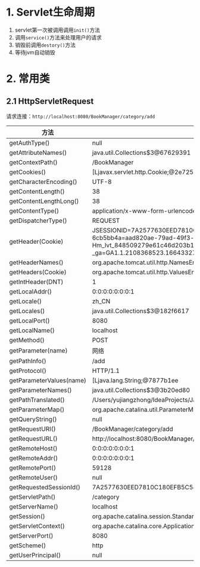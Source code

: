 # 1. Servlet生命周期

1. servlet第一次被调用调用`init()`方法
2. 调用`service()`方法来处理用户的请求
3. 销毁前调用`destory()`方法
4. 等待jvm自动销毁

# 2. 常用类
## 2.1 HttpServletRequest

请求连接：`http://localhost:8080/BookManager/category/add`

|方法|结果||
|---|---|---|
|getAuthType()|null||
|getAttributeNames()|java.util.Collections$3@67629391||
|getContextPath()|/BookManager||
|getCookies()|[Ljavax.servlet.http.Cookie;@2e72561c||
|getCharacterEncoding()|UTF-8||
|getContentLength()|38||
|getContentLengthLong()|38||
|getContentType()|application/x-www-form-urlencoded; charset=UTF-8||
|getDispatcherType()|REQUEST||
|getHeader(Cookie)|JSESSIONID=7A2577630EED7810C180EFB5C54A692E; Idea-6cb5bb4a=aad820ae-79ad-49f3-afdf-dcce86e13527; Hm_lvt_848509279e61c46d203b146e0022638c=1664332795; _ga=GA1.1.2108368523.1664332795||
|getHeaderNames()|org.apache.tomcat.util.http.NamesEnumerator@582bf277||
|getHeaders(Cookie)|org.apache.tomcat.util.http.ValuesEnumerator@33c570b4||
|getIntHeader(DNT)|1||
|getLocalAddr()|0:0:0:0:0:0:0:1||
|getLocale()|zh_CN||
|getLocales()|java.util.Collections$3@182f6617||
|getLocalPort()|8080||
|getLocalName()|localhost||
|getMethod()|POST||
|getParameter(name)|网络||
|getPathInfo()|/add||
|getProtocol()|HTTP/1.1||
|getParameterValues(name)|[Ljava.lang.String;@7877b1ee||
|getParameterNames()|java.util.Collections$3@3b20ed80||
|getPathTranslated()|/Users/yujiangzhong/IdeaProjects/Java/BookManager/target/BookManager/add||
|getParameterMap()|org.apache.catalina.util.ParameterMap@68e96114||
|getQueryString()|null||
|getRequestURI()|/BookManager/category/add||
|getRequestURL()|http://localhost:8080/BookManager/category/add||
|getRemoteHost()|0:0:0:0:0:0:0:1||
|getRemoteAddr()|0:0:0:0:0:0:0:1||
|getRemotePort()|59128||
|getRemoteUser()|null||
|getRequestedSessionId()|7A2577630EED7810C180EFB5C54A692E||
|getServletPath()|/category||
|getServerName()|localhost||
|getSession()|org.apache.catalina.session.StandardSessionFacade@2e96037||
|getServletContext()|org.apache.catalina.core.ApplicationContextFacade@29bf842d||
|getServerPort()|8080||
|getScheme()|http||
|getUserPrincipal()|null||
